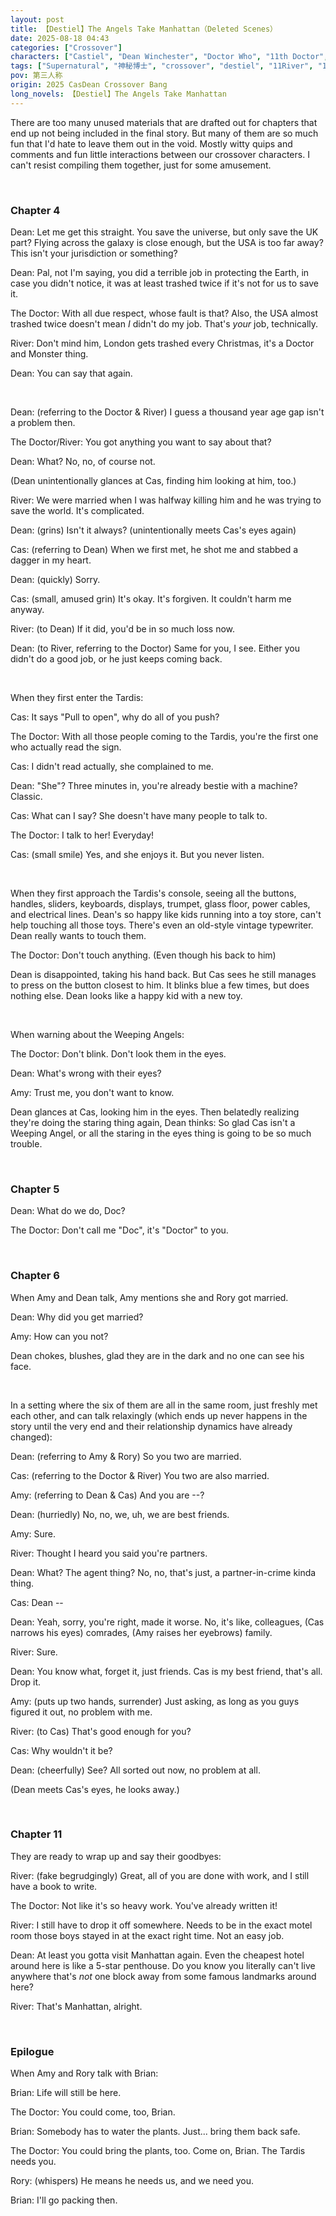 ```yaml
---
layout: post
title: 【Destiel】The Angels Take Manhattan（Deleted Scenes）
date: 2025-08-18 04:43
categories: ["Crossover"]
characters: ["Castiel", "Dean Winchester", "Doctor Who", "11th Doctor", "River Song", "Amy Pond", "Rory Williams"]
tags: ["Supernatural", "神秘博士", "crossover", "destiel", "11River", "11Amy", "Ponds", "刀河", "英文", "纽约", "时间旅行"]
pov: 第三人称
origin: 2025 CasDean Crossover Bang
long_novels: 【Destiel】The Angels Take Manhattan
---
```


There are too many unused materials that are drafted out for chapters that end up not being included in the final story. But many of them are so much fun that I'd hate to leave them out in the void. Mostly witty quips and comments and fun little interactions between our crossover characters. I can't resist compiling them together, just for some amusement.

<br>

### Chapter 4

Dean: Let me get this straight. You save the universe, but only save the UK part? Flying across the galaxy is close enough, but the USA is too far away? This isn't your jurisdiction or something?

Dean: Pal, not I'm saying, you did a terrible job in protecting the Earth, in case you didn't notice, it was at least trashed twice if it's not for us to save it.

The Doctor: With all due respect, whose fault is that? Also, the USA almost trashed twice doesn't mean *I* didn't do my job. That's *your* job, technically.

River: Don't mind him, London gets trashed every Christmas, it's a Doctor and Monster thing.

Dean: You can say that again.

<br>

Dean: (referring to the Doctor & River) I guess a thousand year age gap isn't a problem then.

The Doctor/River: You got anything you want to say about that?

Dean: What? No, no, of course not.

(Dean unintentionally glances at Cas, finding him looking at him, too.)

River: We were married when I was halfway killing him and he was trying to save the world. It's complicated.

Dean: (grins) Isn't it always? (unintentionally meets Cas's eyes again)

Cas: (referring to Dean) When we first met, he shot me and stabbed a dagger in my heart.

Dean: (quickly) Sorry.

Cas: (small, amused grin) It's okay. It's forgiven. It couldn't harm me anyway.

River: (to Dean) If it did, you'd be in so much loss now.

Dean: (to River, referring to the Doctor) Same for you, I see. Either you didn't do a good job, or he just keeps coming back.

<br>

When they first enter the Tardis:

Cas: It says "Pull to open", why do all of you push?

The Doctor: With all those people coming to the Tardis, you're the first one who actually read the sign.

Cas: I didn't read actually, she complained to me.

Dean: "She"? Three minutes in, you're already bestie with a machine? Classic.

Cas: What can I say? She doesn't have many people to talk to.

The Doctor: I talk to her! Everyday!

Cas: (small smile) Yes, and she enjoys it. But you never listen.

<br>

When they first approach the Tardis's console, seeing all the buttons, handles, sliders, keyboards, displays, trumpet, glass floor, power cables, and electrical lines. Dean's so happy like kids running into a toy store, can't help touching all those toys. There's even an old-style vintage typewriter. Dean really wants to touch them.

The Doctor: Don't touch anything. (Even though his back to him)

Dean is disappointed, taking his hand back. But Cas sees he still manages to press on the button closest to him. It blinks blue a few times, but does nothing else. Dean looks like a happy kid with a new toy.

<br>

When warning about the Weeping Angels:

The Doctor: Don't blink. Don't look them in the eyes.

Dean: What's wrong with their eyes?

Amy: Trust me, you don't want to know.

Dean glances at Cas, looking him in the eyes. Then belatedly realizing they're doing the staring thing again, Dean thinks: So glad Cas isn't a Weeping Angel, or all the staring in the eyes thing is going to be so much trouble.

<br>

### Chapter 5

Dean: What do we do, Doc?

The Doctor: Don't call me "Doc", it's "Doctor" to you.

<br>

### Chapter 6

When Amy and Dean talk, Amy mentions she and Rory got married.

Dean: Why did you get married?

Amy: How can you not?

Dean chokes, blushes, glad they are in the dark and no one can see his face.

<br>

In a setting where the six of them are all in the same room, just freshly met each other, and can talk relaxingly (which ends up never happens in the story until the very end and their relationship dynamics have already changed):

Dean: (referring to Amy & Rory) So you two are married.

Cas: (referring to the Doctor & River) You two are also married.

Amy: (referring to Dean & Cas) And you are --?

Dean: (hurriedly) No, no, we, uh, we are best friends.

Amy: Sure.

River: Thought I heard you said you're partners.

Dean: What? The agent thing? No, no, that's just, a partner-in-crime kinda thing.

Cas: Dean --

Dean: Yeah, sorry, you're right, made it worse. No, it's like, colleagues, (Cas narrows his eyes) comrades, (Amy raises her eyebrows) family.

River: Sure.

Dean: You know what, forget it, just friends. Cas is my best friend, that's all. Drop it.

Amy: (puts up two hands, surrender) Just asking, as long as you guys figured it out, no problem with me.

River: (to Cas) That's good enough for you?

Cas: Why wouldn't it be?

Dean: (cheerfully) See? All sorted out now, no problem at all.

(Dean meets Cas's eyes, he looks away.)

<br>

### Chapter 11

They are ready to wrap up and say their goodbyes:

River: (fake begrudgingly) Great, all of you are done with work, and I still have a book to write.

The Doctor: Not like it's so heavy work. You've already written it!

River: I still have to drop it off somewhere. Needs to be in the exact motel room those boys stayed in at the exact right time. Not an easy job.

Dean: At least you gotta visit Manhattan again. Even the cheapest hotel around here is like a 5-star penthouse. Do you know you literally can't live anywhere that's *not* one block away from some famous landmarks around here?

River: That's Manhattan, alright.

<br>

### Epilogue

When Amy and Rory talk with Brian:

Brian: Life will still be here.

The Doctor: You could come, too, Brian.

Brian: Somebody has to water the plants. Just... bring them back safe.

The Doctor: You could bring the plants, too. Come on, Brian. The Tardis needs you.

Rory: (whispers) He means he needs us, and we need you.

Brian: I'll go packing then.
